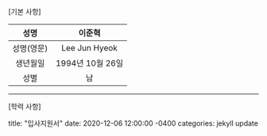 [기본 사항]

성명  | 이준혁 
:-------------: | :-------------:
성명(영문) | Lee Jun Hyeok
생년월일  | 1994년 10월 26일
성별  | 남

---
[학력 사항]

title: "입사지원서"
date: 2020-12-06 12:00:00 -0400
categories: jekyll update

